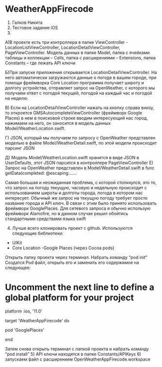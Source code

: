 # WeatherAppFirecode
1)	Галков Никита
2)	Тестовое задание iOS
3)	

А)В проекте есть три контроллера в папке ViewController -  LocationListViewController, LocationDetailViewController, PageViewController. Модель данных в папке Model, папка c ячейками таблицы и коллекции – Cells, папка с расширениями – Extensions, папка Constants – где лежать API ключи

Б)При запуске приложения открывается LocationDetailViewController. На него автоматически загружаются данные о погоде в вашем городе, при помощи фреймворка Core Location программа получает широту и долготу устройства, отправляет запрос на OpenWeather, с которого мы получаем ответ с погодой текущей, погодой на каждый час и погодой на неделю.

В) Если на LocationDetailViewController нажать на кнопку справа внизу, то откроется GMSAutocompleteViewController (фреймворк Google Places) в нем в поисковой строке вводим интересующий нас город, нажимаем на него, он заносится в модель данных Model/WeatherLocation.swift.

Г) JSON, который мы получаем по запросу с OpenWeather представлен моделью в файле Model/WeatherDetail.swift, по этой модели происходит парсинг JSON

Д) Модель Model/WeatherLocation.swift хранится в виде JSON в UserDefaults, этот JSON парсится в контроллере PageViewController
Е) Запрос на OpenWeather представлен в Model/WeatherDetail.swift в func getData(completed: @escaping…….

Cамая большая и неожиданная проблема, с которой столкнулся, это то, что запрос на погоду текущую, часовую и недельную происходит с использованием широты и долготы города, погода в котором нас интересует. Обычный же запрос на текущую погоду требует просто название города и API ключ. В связи с этим было принято использовать фреймворк GooglePlaces. Для сетевого запроса я обычно использую фреймворк Alamofire, но в данном случае решил обойтись стандартными средствами языка swift

4)	Лучше всего клонировать проект с github. Используются следующие библиотеки:
- UIKit
- Core Location
-Google Places (через Cocoa pods)

Открыть папку проекта через терминал. Набрать команду “pod init”
Создатся Pod файл, открыть его и заменить его содержимое на следующее:

# Uncomment the next line to define a global platform for your project
platform :ios, '11.0'

target 'WeatherAppFirecode' do

pod 'GooglePlaces'


end

Затем снова открыть терминал с папкой проекта и набрать команду “pod install”
5)	API ключи находятся в папке Constants/APIKeys
6)	запускаем файл с расширением OpenWeatherAppFirecode.workspace
